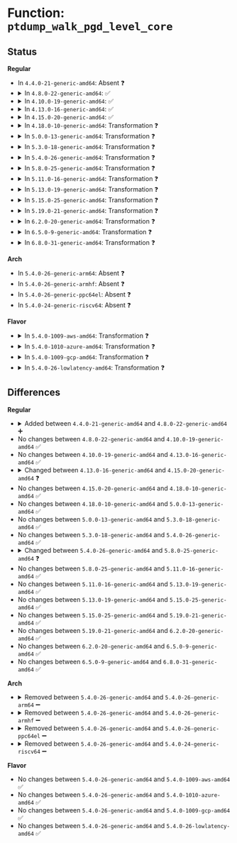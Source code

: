 # Function: <code>ptdump_walk_pgd_level_core</code>

## Status
<b>Regular</b>
<ul>
<li>
In <code>4.4.0-21-generic-amd64</code>: Absent ❓
</li>
<li>
<details>
<summary>In <code>4.8.0-22-generic-amd64</code>: ✅</summary>

```c
void ptdump_walk_pgd_level_core(struct seq_file * m, pgd_t * pgd, bool checkwx)
```

```json
{
  "name": "ptdump_walk_pgd_level_core",
  "collision_type": "Unique Static",
  "inline_type": "No",
  "funcs": [
    {
      "addr": 18446744071579320144,
      "name": "ptdump_walk_pgd_level_core",
      "external": false,
      "loc": "arch/x86/mm/dump_pagetables.c:375",
      "file": "arch/x86/mm/dump_pagetables.c",
      "inline": "seen, unknown",
      "caller_inline": [],
      "caller_func": [
        "arch/x86/mm/dump_pagetables.c:ptdump_walk_pgd_level_checkwx",
        "arch/x86/mm/dump_pagetables.c:ptdump_walk_pgd_level"
      ]
    }
  ],
  "symbols": [
    {
      "addr": 18446744071579320144,
      "name": "ptdump_walk_pgd_level_core",
      "section": ".text",
      "bind": "STB_LOCAL",
      "size": 1038
    }
  ]
}
```
</details>
</li>
<li>
<details>
<summary>In <code>4.10.0-19-generic-amd64</code>: ✅</summary>

```c
void ptdump_walk_pgd_level_core(struct seq_file * m, pgd_t * pgd, bool checkwx)
```

```json
{
  "name": "ptdump_walk_pgd_level_core",
  "collision_type": "Unique Static",
  "inline_type": "No",
  "funcs": [
    {
      "addr": 18446744071579335360,
      "name": "ptdump_walk_pgd_level_core",
      "external": false,
      "loc": "arch/x86/mm/dump_pagetables.c:376",
      "file": "arch/x86/mm/dump_pagetables.c",
      "inline": "seen, unknown",
      "caller_inline": [],
      "caller_func": [
        "arch/x86/mm/dump_pagetables.c:ptdump_walk_pgd_level_checkwx",
        "arch/x86/mm/dump_pagetables.c:ptdump_walk_pgd_level"
      ]
    }
  ],
  "symbols": [
    {
      "addr": 18446744071579335360,
      "name": "ptdump_walk_pgd_level_core",
      "section": ".text",
      "bind": "STB_LOCAL",
      "size": 1046
    }
  ]
}
```
</details>
</li>
<li>
<details>
<summary>In <code>4.13.0-16-generic-amd64</code>: ✅</summary>

```c
void ptdump_walk_pgd_level_core(struct seq_file * m, pgd_t * pgd, bool checkwx)
```

```json
{
  "name": "ptdump_walk_pgd_level_core",
  "collision_type": "Unique Static",
  "inline_type": "No",
  "funcs": [
    {
      "addr": 18446744071579329392,
      "name": "ptdump_walk_pgd_level_core",
      "external": false,
      "loc": "arch/x86/mm/dump_pagetables.c:430",
      "file": "arch/x86/mm/dump_pagetables.c",
      "inline": "seen, unknown",
      "caller_inline": [],
      "caller_func": [
        "arch/x86/mm/dump_pagetables.c:ptdump_walk_pgd_level_checkwx",
        "arch/x86/mm/dump_pagetables.c:ptdump_walk_pgd_level"
      ]
    }
  ],
  "symbols": [
    {
      "addr": 18446744071579329392,
      "name": "ptdump_walk_pgd_level_core",
      "section": ".text",
      "bind": "STB_LOCAL",
      "size": 1163
    }
  ]
}
```
</details>
</li>
<li>
<details>
<summary>In <code>4.15.0-20-generic-amd64</code>: ✅</summary>

```c
void ptdump_walk_pgd_level_core(struct seq_file * m, pgd_t * pgd, bool checkwx, bool dmesg)
```

```json
{
  "name": "ptdump_walk_pgd_level_core",
  "collision_type": "Unique Static",
  "inline_type": "No",
  "funcs": [
    {
      "addr": 18446744071579354560,
      "name": "ptdump_walk_pgd_level_core",
      "external": false,
      "loc": "arch/x86/mm/dump_pagetables.c:478",
      "file": "arch/x86/mm/dump_pagetables.c",
      "inline": "seen, unknown",
      "caller_inline": [],
      "caller_func": [
        "arch/x86/mm/dump_pagetables.c:ptdump_walk_pgd_level_checkwx",
        "arch/x86/mm/dump_pagetables.c:ptdump_walk_pgd_level_checkwx",
        "arch/x86/mm/dump_pagetables.c:ptdump_walk_pgd_level_debugfs",
        "arch/x86/mm/dump_pagetables.c:ptdump_walk_pgd_level"
      ]
    }
  ],
  "symbols": [
    {
      "addr": 18446744071579354560,
      "name": "ptdump_walk_pgd_level_core",
      "section": ".text",
      "bind": "STB_LOCAL",
      "size": 1240
    }
  ]
}
```
</details>
</li>
<li>
<details>
<summary>In <code>4.18.0-10-generic-amd64</code>: Transformation ❓</summary>

```c
void ptdump_walk_pgd_level_core(struct seq_file * m, pgd_t * pgd, bool checkwx, bool dmesg)
```

```json
{
  "name": "ptdump_walk_pgd_level_core",
  "collision_type": "Unique Static",
  "inline_type": "No",
  "funcs": [
    {
      "addr": 0,
      "name": "ptdump_walk_pgd_level_core",
      "external": false,
      "loc": "arch/x86/mm/dump_pagetables.c:496",
      "file": "arch/x86/mm/dump_pagetables.c",
      "inline": "seen, unknown",
      "caller_inline": [],
      "caller_func": [
        "arch/x86/mm/dump_pagetables.c:ptdump_walk_pgd_level_checkwx",
        "arch/x86/mm/dump_pagetables.c:ptdump_walk_pgd_level_checkwx",
        "arch/x86/mm/dump_pagetables.c:ptdump_walk_pgd_level_debugfs",
        "arch/x86/mm/dump_pagetables.c:ptdump_walk_pgd_level"
      ]
    }
  ],
  "symbols": [
    {
      "addr": 18446744071579366016,
      "name": "ptdump_walk_pgd_level_core",
      "section": ".text",
      "bind": "STB_LOCAL",
      "size": 1288
    },
    {
      "addr": 18446744071579368117,
      "name": "ptdump_walk_pgd_level_core.cold.7",
      "section": ".text",
      "bind": "STB_LOCAL",
      "size": 43
    }
  ]
}
```
</details>
</li>
<li>
<details>
<summary>In <code>5.0.0-13-generic-amd64</code>: Transformation ❓</summary>

```c
void ptdump_walk_pgd_level_core(struct seq_file * m, pgd_t * pgd, bool checkwx, bool dmesg)
```

```json
{
  "name": "ptdump_walk_pgd_level_core",
  "collision_type": "Unique Static",
  "inline_type": "No",
  "funcs": [
    {
      "addr": 0,
      "name": "ptdump_walk_pgd_level_core",
      "external": false,
      "loc": "arch/x86/mm/dump_pagetables.c:523",
      "file": "arch/x86/mm/dump_pagetables.c",
      "inline": "seen, unknown",
      "caller_inline": [],
      "caller_func": [
        "arch/x86/mm/dump_pagetables.c:ptdump_walk_pgd_level_checkwx",
        "arch/x86/mm/dump_pagetables.c:ptdump_walk_user_pgd_level_checkwx",
        "arch/x86/mm/dump_pagetables.c:ptdump_walk_pgd_level_debugfs",
        "arch/x86/mm/dump_pagetables.c:ptdump_walk_pgd_level"
      ]
    }
  ],
  "symbols": [
    {
      "addr": 18446744071579393536,
      "name": "ptdump_walk_pgd_level_core",
      "section": ".text",
      "bind": "STB_LOCAL",
      "size": 1234
    },
    {
      "addr": 18446744071579395572,
      "name": "ptdump_walk_pgd_level_core.cold.7",
      "section": ".text",
      "bind": "STB_LOCAL",
      "size": 43
    }
  ]
}
```
</details>
</li>
<li>
<details>
<summary>In <code>5.3.0-18-generic-amd64</code>: Transformation ❓</summary>

```c
void ptdump_walk_pgd_level_core(struct seq_file * m, pgd_t * pgd, bool checkwx, bool dmesg)
```

```json
{
  "name": "ptdump_walk_pgd_level_core",
  "collision_type": "Unique Static",
  "inline_type": "No",
  "funcs": [
    {
      "addr": 0,
      "name": "ptdump_walk_pgd_level_core",
      "external": false,
      "loc": "arch/x86/mm/dump_pagetables.c:518",
      "file": "arch/x86/mm/dump_pagetables.c",
      "inline": "seen, unknown",
      "caller_inline": [],
      "caller_func": [
        "arch/x86/mm/dump_pagetables.c:ptdump_walk_pgd_level_checkwx",
        "arch/x86/mm/dump_pagetables.c:ptdump_walk_user_pgd_level_checkwx",
        "arch/x86/mm/dump_pagetables.c:ptdump_walk_pgd_level_debugfs",
        "arch/x86/mm/dump_pagetables.c:ptdump_walk_pgd_level"
      ]
    }
  ],
  "symbols": [
    {
      "addr": 18446744071579409696,
      "name": "ptdump_walk_pgd_level_core",
      "section": ".text",
      "bind": "STB_LOCAL",
      "size": 351
    },
    {
      "addr": 18446744071579410940,
      "name": "ptdump_walk_pgd_level_core.cold",
      "section": ".text",
      "bind": "STB_LOCAL",
      "size": 43
    }
  ]
}
```
</details>
</li>
<li>
<details>
<summary>In <code>5.4.0-26-generic-amd64</code>: Transformation ❓</summary>

```c
void ptdump_walk_pgd_level_core(struct seq_file * m, pgd_t * pgd, bool checkwx, bool dmesg)
```

```json
{
  "name": "ptdump_walk_pgd_level_core",
  "collision_type": "Unique Static",
  "inline_type": "No",
  "funcs": [
    {
      "addr": 0,
      "name": "ptdump_walk_pgd_level_core",
      "external": false,
      "loc": "arch/x86/mm/dump_pagetables.c:518",
      "file": "arch/x86/mm/dump_pagetables.c",
      "inline": "seen, unknown",
      "caller_inline": [],
      "caller_func": [
        "arch/x86/mm/dump_pagetables.c:ptdump_walk_pgd_level_checkwx",
        "arch/x86/mm/dump_pagetables.c:ptdump_walk_user_pgd_level_checkwx",
        "arch/x86/mm/dump_pagetables.c:ptdump_walk_pgd_level_debugfs",
        "arch/x86/mm/dump_pagetables.c:ptdump_walk_pgd_level"
      ]
    }
  ],
  "symbols": [
    {
      "addr": 18446744071579412880,
      "name": "ptdump_walk_pgd_level_core",
      "section": ".text",
      "bind": "STB_LOCAL",
      "size": 351
    },
    {
      "addr": 18446744071579414136,
      "name": "ptdump_walk_pgd_level_core.cold",
      "section": ".text",
      "bind": "STB_LOCAL",
      "size": 43
    }
  ]
}
```
</details>
</li>
<li>
<details>
<summary>In <code>5.8.0-25-generic-amd64</code>: Transformation ❓</summary>

```c
void ptdump_walk_pgd_level_core(struct seq_file * m, struct mm_struct * mm, pgd_t * pgd, bool checkwx, bool dmesg)
```

```json
{
  "name": "ptdump_walk_pgd_level_core",
  "collision_type": "Unique Static",
  "inline_type": "No",
  "funcs": [
    {
      "addr": 0,
      "name": "ptdump_walk_pgd_level_core",
      "external": false,
      "loc": "arch/x86/mm/dump_pagetables.c:365",
      "file": "arch/x86/mm/dump_pagetables.c",
      "inline": "seen, unknown",
      "caller_inline": [],
      "caller_func": [
        "arch/x86/mm/dump_pagetables.c:ptdump_walk_pgd_level_checkwx",
        "arch/x86/mm/dump_pagetables.c:ptdump_walk_user_pgd_level_checkwx",
        "arch/x86/mm/dump_pagetables.c:ptdump_walk_pgd_level_debugfs",
        "arch/x86/mm/dump_pagetables.c:ptdump_walk_pgd_level"
      ]
    }
  ],
  "symbols": [
    {
      "addr": 18446744071579441040,
      "name": "ptdump_walk_pgd_level_core",
      "section": ".text",
      "bind": "STB_LOCAL",
      "size": 238
    },
    {
      "addr": 18446744071579443192,
      "name": "ptdump_walk_pgd_level_core.cold",
      "section": ".text",
      "bind": "STB_LOCAL",
      "size": 43
    }
  ]
}
```
</details>
</li>
<li>
<details>
<summary>In <code>5.11.0-16-generic-amd64</code>: Transformation ❓</summary>

```c
void ptdump_walk_pgd_level_core(struct seq_file * m, struct mm_struct * mm, pgd_t * pgd, bool checkwx, bool dmesg)
```

```json
{
  "name": "ptdump_walk_pgd_level_core",
  "collision_type": "Unique Static",
  "inline_type": "No",
  "funcs": [
    {
      "addr": 0,
      "name": "ptdump_walk_pgd_level_core",
      "external": false,
      "loc": "arch/x86/mm/dump_pagetables.c:365",
      "file": "arch/x86/mm/dump_pagetables.c",
      "inline": "seen, unknown",
      "caller_inline": [],
      "caller_func": [
        "arch/x86/mm/dump_pagetables.c:ptdump_walk_pgd_level_checkwx",
        "arch/x86/mm/dump_pagetables.c:ptdump_walk_user_pgd_level_checkwx",
        "arch/x86/mm/dump_pagetables.c:ptdump_walk_pgd_level_debugfs",
        "arch/x86/mm/dump_pagetables.c:ptdump_walk_pgd_level"
      ]
    }
  ],
  "symbols": [
    {
      "addr": 18446744071579439296,
      "name": "ptdump_walk_pgd_level_core",
      "section": ".text",
      "bind": "STB_LOCAL",
      "size": 238
    },
    {
      "addr": 18446744071591271557,
      "name": "ptdump_walk_pgd_level_core.cold",
      "section": ".text",
      "bind": "STB_LOCAL",
      "size": 43
    }
  ]
}
```
</details>
</li>
<li>
<details>
<summary>In <code>5.13.0-19-generic-amd64</code>: Transformation ❓</summary>

```c
void ptdump_walk_pgd_level_core(struct seq_file * m, struct mm_struct * mm, pgd_t * pgd, bool checkwx, bool dmesg)
```

```json
{
  "name": "ptdump_walk_pgd_level_core",
  "collision_type": "Unique Static",
  "inline_type": "No",
  "funcs": [
    {
      "addr": 0,
      "name": "ptdump_walk_pgd_level_core",
      "external": false,
      "loc": "arch/x86/mm/dump_pagetables.c:365",
      "file": "arch/x86/mm/dump_pagetables.c",
      "inline": "seen, unknown",
      "caller_inline": [],
      "caller_func": [
        "arch/x86/mm/dump_pagetables.c:ptdump_walk_pgd_level_checkwx",
        "arch/x86/mm/dump_pagetables.c:ptdump_walk_user_pgd_level_checkwx",
        "arch/x86/mm/dump_pagetables.c:ptdump_walk_pgd_level_debugfs",
        "arch/x86/mm/dump_pagetables.c:ptdump_walk_pgd_level"
      ]
    }
  ],
  "symbols": [
    {
      "addr": 18446744071579442080,
      "name": "ptdump_walk_pgd_level_core",
      "section": ".text",
      "bind": "STB_LOCAL",
      "size": 236
    },
    {
      "addr": 18446744071591214316,
      "name": "ptdump_walk_pgd_level_core.cold",
      "section": ".text",
      "bind": "STB_LOCAL",
      "size": 47
    }
  ]
}
```
</details>
</li>
<li>
<details>
<summary>In <code>5.15.0-25-generic-amd64</code>: Transformation ❓</summary>

```c
void ptdump_walk_pgd_level_core(struct seq_file * m, struct mm_struct * mm, pgd_t * pgd, bool checkwx, bool dmesg)
```

```json
{
  "name": "ptdump_walk_pgd_level_core",
  "collision_type": "Unique Static",
  "inline_type": "No",
  "funcs": [
    {
      "addr": 0,
      "name": "ptdump_walk_pgd_level_core",
      "external": false,
      "loc": "arch/x86/mm/dump_pagetables.c:365",
      "file": "arch/x86/mm/dump_pagetables.c",
      "inline": "seen, unknown",
      "caller_inline": [],
      "caller_func": [
        "arch/x86/mm/dump_pagetables.c:ptdump_walk_pgd_level_checkwx",
        "arch/x86/mm/dump_pagetables.c:ptdump_walk_user_pgd_level_checkwx",
        "arch/x86/mm/dump_pagetables.c:ptdump_walk_pgd_level_debugfs",
        "arch/x86/mm/dump_pagetables.c:ptdump_walk_pgd_level"
      ]
    }
  ],
  "symbols": [
    {
      "addr": 18446744071579506528,
      "name": "ptdump_walk_pgd_level_core",
      "section": ".text",
      "bind": "STB_LOCAL",
      "size": 297
    },
    {
      "addr": 18446744071592089856,
      "name": "ptdump_walk_pgd_level_core.cold",
      "section": ".text",
      "bind": "STB_LOCAL",
      "size": 137
    }
  ]
}
```
</details>
</li>
<li>
<details>
<summary>In <code>5.19.0-21-generic-amd64</code>: Transformation ❓</summary>

```c
void ptdump_walk_pgd_level_core(struct seq_file * m, struct mm_struct * mm, pgd_t * pgd, bool checkwx, bool dmesg)
```

```json
{
  "name": "ptdump_walk_pgd_level_core",
  "collision_type": "Unique Static",
  "inline_type": "No",
  "funcs": [
    {
      "addr": 0,
      "name": "ptdump_walk_pgd_level_core",
      "external": false,
      "loc": "arch/x86/mm/dump_pagetables.c:365",
      "file": "arch/x86/mm/dump_pagetables.c",
      "inline": "seen, unknown",
      "caller_inline": [],
      "caller_func": [
        "arch/x86/mm/dump_pagetables.c:ptdump_walk_pgd_level_checkwx",
        "arch/x86/mm/dump_pagetables.c:ptdump_walk_user_pgd_level_checkwx",
        "arch/x86/mm/dump_pagetables.c:ptdump_walk_pgd_level_debugfs",
        "arch/x86/mm/dump_pagetables.c:ptdump_walk_pgd_level"
      ]
    }
  ],
  "symbols": [
    {
      "addr": 18446744071579588720,
      "name": "ptdump_walk_pgd_level_core",
      "section": ".text",
      "bind": "STB_LOCAL",
      "size": 335
    },
    {
      "addr": 18446744071593856798,
      "name": "ptdump_walk_pgd_level_core.cold",
      "section": ".text",
      "bind": "STB_LOCAL",
      "size": 137
    }
  ]
}
```
</details>
</li>
<li>
<details>
<summary>In <code>6.2.0-20-generic-amd64</code>: Transformation ❓</summary>

```c
void ptdump_walk_pgd_level_core(struct seq_file * m, struct mm_struct * mm, pgd_t * pgd, bool checkwx, bool dmesg)
```

```json
{
  "name": "ptdump_walk_pgd_level_core",
  "collision_type": "Unique Static",
  "inline_type": "No",
  "funcs": [
    {
      "addr": 0,
      "name": "ptdump_walk_pgd_level_core",
      "external": false,
      "loc": "arch/x86/mm/dump_pagetables.c:365",
      "file": "arch/x86/mm/dump_pagetables.c",
      "inline": "seen, unknown",
      "caller_inline": [],
      "caller_func": [
        "arch/x86/mm/dump_pagetables.c:ptdump_walk_pgd_level_checkwx",
        "arch/x86/mm/dump_pagetables.c:ptdump_walk_user_pgd_level_checkwx",
        "arch/x86/mm/dump_pagetables.c:ptdump_walk_pgd_level_debugfs",
        "arch/x86/mm/dump_pagetables.c:ptdump_walk_pgd_level"
      ]
    }
  ],
  "symbols": [
    {
      "addr": 18446744071579699312,
      "name": "ptdump_walk_pgd_level_core",
      "section": ".text",
      "bind": "STB_LOCAL",
      "size": 370
    },
    {
      "addr": 18446744071595970443,
      "name": "ptdump_walk_pgd_level_core.cold",
      "section": ".text",
      "bind": "STB_LOCAL",
      "size": 90
    }
  ]
}
```
</details>
</li>
<li>
<details>
<summary>In <code>6.5.0-9-generic-amd64</code>: Transformation ❓</summary>

```c
void ptdump_walk_pgd_level_core(struct seq_file * m, struct mm_struct * mm, pgd_t * pgd, bool checkwx, bool dmesg)
```

```json
{
  "name": "ptdump_walk_pgd_level_core",
  "collision_type": "Unique Static",
  "inline_type": "No",
  "funcs": [
    {
      "addr": 0,
      "name": "ptdump_walk_pgd_level_core",
      "external": false,
      "loc": "arch/x86/mm/dump_pagetables.c:365",
      "file": "arch/x86/mm/dump_pagetables.c",
      "inline": "seen, unknown",
      "caller_inline": [],
      "caller_func": [
        "arch/x86/mm/dump_pagetables.c:ptdump_walk_pgd_level_checkwx",
        "arch/x86/mm/dump_pagetables.c:ptdump_walk_user_pgd_level_checkwx",
        "arch/x86/mm/dump_pagetables.c:ptdump_walk_pgd_level_debugfs",
        "arch/x86/mm/dump_pagetables.c:ptdump_walk_pgd_level"
      ]
    }
  ],
  "symbols": [
    {
      "addr": 18446744071579713184,
      "name": "ptdump_walk_pgd_level_core",
      "section": ".text",
      "bind": "STB_LOCAL",
      "size": 370
    },
    {
      "addr": 18446744071596488026,
      "name": "ptdump_walk_pgd_level_core.cold",
      "section": ".text",
      "bind": "STB_LOCAL",
      "size": 90
    }
  ]
}
```
</details>
</li>
<li>
<details>
<summary>In <code>6.8.0-31-generic-amd64</code>: Transformation ❓</summary>

```c
void ptdump_walk_pgd_level_core(struct seq_file * m, struct mm_struct * mm, pgd_t * pgd, bool checkwx, bool dmesg)
```

```json
{
  "name": "ptdump_walk_pgd_level_core",
  "collision_type": "Unique Static",
  "inline_type": "No",
  "funcs": [
    {
      "addr": 0,
      "name": "ptdump_walk_pgd_level_core",
      "external": false,
      "loc": "arch/x86/mm/dump_pagetables.c:365",
      "file": "arch/x86/mm/dump_pagetables.c",
      "inline": "seen, unknown",
      "caller_inline": [],
      "caller_func": [
        "arch/x86/mm/dump_pagetables.c:ptdump_walk_pgd_level_checkwx",
        "arch/x86/mm/dump_pagetables.c:ptdump_walk_user_pgd_level_checkwx",
        "arch/x86/mm/dump_pagetables.c:ptdump_walk_pgd_level_debugfs",
        "arch/x86/mm/dump_pagetables.c:ptdump_walk_pgd_level"
      ]
    }
  ],
  "symbols": [
    {
      "addr": 18446744071579747904,
      "name": "ptdump_walk_pgd_level_core",
      "section": ".text",
      "bind": "STB_LOCAL",
      "size": 370
    },
    {
      "addr": 18446744071597384648,
      "name": "ptdump_walk_pgd_level_core.cold",
      "section": ".text",
      "bind": "STB_LOCAL",
      "size": 90
    }
  ]
}
```
</details>
</li>
</ul>
<b>Arch</b>
<ul>
<li>
In <code>5.4.0-26-generic-arm64</code>: Absent ❓
</li>
<li>
In <code>5.4.0-26-generic-armhf</code>: Absent ❓
</li>
<li>
In <code>5.4.0-26-generic-ppc64el</code>: Absent ❓
</li>
<li>
In <code>5.4.0-24-generic-riscv64</code>: Absent ❓
</li>
</ul>
<b>Flavor</b>
<ul>
<li>
<details>
<summary>In <code>5.4.0-1009-aws-amd64</code>: Transformation ❓</summary>

```c
void ptdump_walk_pgd_level_core(struct seq_file * m, pgd_t * pgd, bool checkwx, bool dmesg)
```

```json
{
  "name": "ptdump_walk_pgd_level_core",
  "collision_type": "Unique Static",
  "inline_type": "No",
  "funcs": [
    {
      "addr": 0,
      "name": "ptdump_walk_pgd_level_core",
      "external": false,
      "loc": "arch/x86/mm/dump_pagetables.c:518",
      "file": "arch/x86/mm/dump_pagetables.c",
      "inline": "seen, unknown",
      "caller_inline": [],
      "caller_func": [
        "arch/x86/mm/dump_pagetables.c:ptdump_walk_pgd_level_checkwx",
        "arch/x86/mm/dump_pagetables.c:ptdump_walk_user_pgd_level_checkwx",
        "arch/x86/mm/dump_pagetables.c:ptdump_walk_pgd_level_debugfs",
        "arch/x86/mm/dump_pagetables.c:ptdump_walk_pgd_level"
      ]
    }
  ],
  "symbols": [
    {
      "addr": 18446744071579408720,
      "name": "ptdump_walk_pgd_level_core",
      "section": ".text",
      "bind": "STB_LOCAL",
      "size": 351
    },
    {
      "addr": 18446744071579409976,
      "name": "ptdump_walk_pgd_level_core.cold",
      "section": ".text",
      "bind": "STB_LOCAL",
      "size": 43
    }
  ]
}
```
</details>
</li>
<li>
<details>
<summary>In <code>5.4.0-1010-azure-amd64</code>: Transformation ❓</summary>

```c
void ptdump_walk_pgd_level_core(struct seq_file * m, pgd_t * pgd, bool checkwx, bool dmesg)
```

```json
{
  "name": "ptdump_walk_pgd_level_core",
  "collision_type": "Unique Static",
  "inline_type": "No",
  "funcs": [
    {
      "addr": 0,
      "name": "ptdump_walk_pgd_level_core",
      "external": false,
      "loc": "arch/x86/mm/dump_pagetables.c:518",
      "file": "arch/x86/mm/dump_pagetables.c",
      "inline": "seen, unknown",
      "caller_inline": [],
      "caller_func": [
        "arch/x86/mm/dump_pagetables.c:ptdump_walk_pgd_level_checkwx",
        "arch/x86/mm/dump_pagetables.c:ptdump_walk_user_pgd_level_checkwx",
        "arch/x86/mm/dump_pagetables.c:ptdump_walk_pgd_level_debugfs",
        "arch/x86/mm/dump_pagetables.c:ptdump_walk_pgd_level"
      ]
    }
  ],
  "symbols": [
    {
      "addr": 18446744071579337296,
      "name": "ptdump_walk_pgd_level_core",
      "section": ".text",
      "bind": "STB_LOCAL",
      "size": 1075
    },
    {
      "addr": 18446744071579339288,
      "name": "ptdump_walk_pgd_level_core.cold",
      "section": ".text",
      "bind": "STB_LOCAL",
      "size": 43
    }
  ]
}
```
</details>
</li>
<li>
<details>
<summary>In <code>5.4.0-1009-gcp-amd64</code>: Transformation ❓</summary>

```c
void ptdump_walk_pgd_level_core(struct seq_file * m, pgd_t * pgd, bool checkwx, bool dmesg)
```

```json
{
  "name": "ptdump_walk_pgd_level_core",
  "collision_type": "Unique Static",
  "inline_type": "No",
  "funcs": [
    {
      "addr": 0,
      "name": "ptdump_walk_pgd_level_core",
      "external": false,
      "loc": "arch/x86/mm/dump_pagetables.c:518",
      "file": "arch/x86/mm/dump_pagetables.c",
      "inline": "seen, unknown",
      "caller_inline": [],
      "caller_func": [
        "arch/x86/mm/dump_pagetables.c:ptdump_walk_pgd_level_checkwx",
        "arch/x86/mm/dump_pagetables.c:ptdump_walk_user_pgd_level_checkwx",
        "arch/x86/mm/dump_pagetables.c:ptdump_walk_pgd_level_debugfs",
        "arch/x86/mm/dump_pagetables.c:ptdump_walk_pgd_level"
      ]
    }
  ],
  "symbols": [
    {
      "addr": 18446744071579408640,
      "name": "ptdump_walk_pgd_level_core",
      "section": ".text",
      "bind": "STB_LOCAL",
      "size": 351
    },
    {
      "addr": 18446744071579409896,
      "name": "ptdump_walk_pgd_level_core.cold",
      "section": ".text",
      "bind": "STB_LOCAL",
      "size": 43
    }
  ]
}
```
</details>
</li>
<li>
<details>
<summary>In <code>5.4.0-26-lowlatency-amd64</code>: Transformation ❓</summary>

```c
void ptdump_walk_pgd_level_core(struct seq_file * m, pgd_t * pgd, bool checkwx, bool dmesg)
```

```json
{
  "name": "ptdump_walk_pgd_level_core",
  "collision_type": "Unique Static",
  "inline_type": "No",
  "funcs": [
    {
      "addr": 0,
      "name": "ptdump_walk_pgd_level_core",
      "external": false,
      "loc": "arch/x86/mm/dump_pagetables.c:518",
      "file": "arch/x86/mm/dump_pagetables.c",
      "inline": "seen, unknown",
      "caller_inline": [],
      "caller_func": [
        "arch/x86/mm/dump_pagetables.c:ptdump_walk_pgd_level_checkwx",
        "arch/x86/mm/dump_pagetables.c:ptdump_walk_user_pgd_level_checkwx",
        "arch/x86/mm/dump_pagetables.c:ptdump_walk_pgd_level_debugfs",
        "arch/x86/mm/dump_pagetables.c:ptdump_walk_pgd_level"
      ]
    }
  ],
  "symbols": [
    {
      "addr": 18446744071579417504,
      "name": "ptdump_walk_pgd_level_core",
      "section": ".text",
      "bind": "STB_LOCAL",
      "size": 347
    },
    {
      "addr": 18446744071579418760,
      "name": "ptdump_walk_pgd_level_core.cold",
      "section": ".text",
      "bind": "STB_LOCAL",
      "size": 43
    }
  ]
}
```
</details>
</li>
</ul>

## Differences
<b>Regular</b>
<ul>
<li>
<details>
<summary>Added between <code>4.4.0-21-generic-amd64</code> and <code>4.8.0-22-generic-amd64</code> ➕</summary>

```c
void ptdump_walk_pgd_level_core(struct seq_file * m, pgd_t * pgd, bool checkwx)
```
</details>
</li>
<li>
No changes between <code>4.8.0-22-generic-amd64</code> and <code>4.10.0-19-generic-amd64</code> ✅
</li>
<li>
No changes between <code>4.10.0-19-generic-amd64</code> and <code>4.13.0-16-generic-amd64</code> ✅
</li>
<li>
<details>
<summary>Changed between <code>4.13.0-16-generic-amd64</code> and <code>4.15.0-20-generic-amd64</code> ❓</summary>
<ul>
<li>
<b>Param added. </b>
<code>bool dmesg</code>
</li>
</ul>
</details>
</li>
<li>
No changes between <code>4.15.0-20-generic-amd64</code> and <code>4.18.0-10-generic-amd64</code> ✅
</li>
<li>
No changes between <code>4.18.0-10-generic-amd64</code> and <code>5.0.0-13-generic-amd64</code> ✅
</li>
<li>
No changes between <code>5.0.0-13-generic-amd64</code> and <code>5.3.0-18-generic-amd64</code> ✅
</li>
<li>
No changes between <code>5.3.0-18-generic-amd64</code> and <code>5.4.0-26-generic-amd64</code> ✅
</li>
<li>
<details>
<summary>Changed between <code>5.4.0-26-generic-amd64</code> and <code>5.8.0-25-generic-amd64</code> ❓</summary>
<ul>
<li>
<b>Param added. </b>
<code>struct mm_struct * mm</code>
</li>
<li>
<b>Param reordered. </b>
<code>m, pgd, checkwx, dmesg</code> ➡️ <code>m, mm, pgd, checkwx, dmesg</code>
</li>
</ul>
</details>
</li>
<li>
No changes between <code>5.8.0-25-generic-amd64</code> and <code>5.11.0-16-generic-amd64</code> ✅
</li>
<li>
No changes between <code>5.11.0-16-generic-amd64</code> and <code>5.13.0-19-generic-amd64</code> ✅
</li>
<li>
No changes between <code>5.13.0-19-generic-amd64</code> and <code>5.15.0-25-generic-amd64</code> ✅
</li>
<li>
No changes between <code>5.15.0-25-generic-amd64</code> and <code>5.19.0-21-generic-amd64</code> ✅
</li>
<li>
No changes between <code>5.19.0-21-generic-amd64</code> and <code>6.2.0-20-generic-amd64</code> ✅
</li>
<li>
No changes between <code>6.2.0-20-generic-amd64</code> and <code>6.5.0-9-generic-amd64</code> ✅
</li>
<li>
No changes between <code>6.5.0-9-generic-amd64</code> and <code>6.8.0-31-generic-amd64</code> ✅
</li>
</ul>
<b>Arch</b>
<ul>
<li>
<details>
<summary>Removed between <code>5.4.0-26-generic-amd64</code> and <code>5.4.0-26-generic-arm64</code> ➖</summary>

```c
void ptdump_walk_pgd_level_core(struct seq_file * m, pgd_t * pgd, bool checkwx, bool dmesg)
```
</details>
</li>
<li>
<details>
<summary>Removed between <code>5.4.0-26-generic-amd64</code> and <code>5.4.0-26-generic-armhf</code> ➖</summary>

```c
void ptdump_walk_pgd_level_core(struct seq_file * m, pgd_t * pgd, bool checkwx, bool dmesg)
```
</details>
</li>
<li>
<details>
<summary>Removed between <code>5.4.0-26-generic-amd64</code> and <code>5.4.0-26-generic-ppc64el</code> ➖</summary>

```c
void ptdump_walk_pgd_level_core(struct seq_file * m, pgd_t * pgd, bool checkwx, bool dmesg)
```
</details>
</li>
<li>
<details>
<summary>Removed between <code>5.4.0-26-generic-amd64</code> and <code>5.4.0-24-generic-riscv64</code> ➖</summary>

```c
void ptdump_walk_pgd_level_core(struct seq_file * m, pgd_t * pgd, bool checkwx, bool dmesg)
```
</details>
</li>
</ul>
<b>Flavor</b>
<ul>
<li>
No changes between <code>5.4.0-26-generic-amd64</code> and <code>5.4.0-1009-aws-amd64</code> ✅
</li>
<li>
No changes between <code>5.4.0-26-generic-amd64</code> and <code>5.4.0-1010-azure-amd64</code> ✅
</li>
<li>
No changes between <code>5.4.0-26-generic-amd64</code> and <code>5.4.0-1009-gcp-amd64</code> ✅
</li>
<li>
No changes between <code>5.4.0-26-generic-amd64</code> and <code>5.4.0-26-lowlatency-amd64</code> ✅
</li>
</ul>

